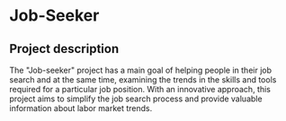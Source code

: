 # Job-Seeker

## Project description

The "Job-seeker" project has a main goal of helping people in their job search and at the same time, examining the trends in the skills and tools required for a particular job position. With an innovative approach, this project aims to simplify the job search process and provide valuable information about labor market trends.